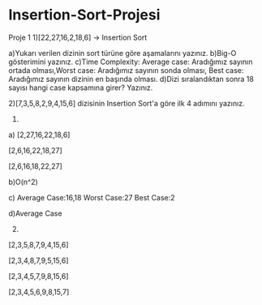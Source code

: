 # Insertion-Sort-Projesi

Proje 1
1)[22,27,16,2,18,6] -> Insertion Sort

a)Yukarı verilen dizinin sort türüne göre aşamalarını yazınız.
b)Big-O gösterimini yazınız.
c)Time Complexity: Average case: Aradığımız sayının ortada olması,Worst case: Aradığımız sayının sonda olması, Best case: Aradığımız sayının dizinin en başında olması.
d)Dizi sıralandıktan sonra 18 sayısı hangi case kapsamına girer? Yazınız.

2)[7,3,5,8,2,9,4,15,6] dizisinin Insertion Sort'a göre ilk 4 adımını yazınız.

1)
a)
[2,27,16,22,18,6]

[2,6,16,22,18,27]

[2,6,16,18,22,27]

b)O(n^2)

c)
Average Case:16,18
Worst Case:27
Best Case:2

d)Average Case

2)
[2,3,5,8,7,9,4,15,6]

[2,3,4,8,7,9,5,15,6]

[2,3,4,5,7,9,8,15,6]

[2,3,4,5,6,9,8,15,7]
